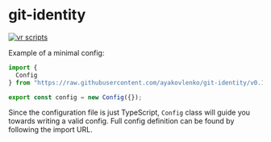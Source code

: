 # git-identity

[![vr scripts](https://badges.velociraptor.run/flat.svg)](https://velociraptor.run)

Example of a minimal config:

```typescript
import {
  Config
} from "https://raw.githubusercontent.com/ayakovlenko/git-identity/v0.1.0/config.ts";

export const config = new Config({});
```

Since the configuration file is just TypeScript, `Config` class will guide you towards writing a valid config. Full config definition can be found by following the import URL.
